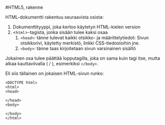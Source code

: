 #HTML5, rakenne

HTML-dokumentti rakentuu seuraavista osista:

1. Dokumenttityyppi, joka kertoo käytetyn HTML-kielen version
1. &lt;`html`&gt;-tagista, jonka sisään tulee kaksi osaa
    1. `<head>`: tänne tulevat kaikki otsikko- ja määrittelytiedot: Sivun otsikkorivi, käytetty merkistö, linkki CSS-tiedostoihin jne.
    1. `<body>`: tänne taas kirjoitetaan sivun varsinainen sisältö

Jokainen osa tulee päättää lopputagilla, joka on sama kuin tagi itse, mutta alkaa kauttaviivalla ( / ), esimerkiksi `</body>`.

Eli siis tällainen on jokaisen HTML-sivun runko:

```
<DOCTYPE html>
<html>
<head>

</head>
<body>

</body>
</html>
```
